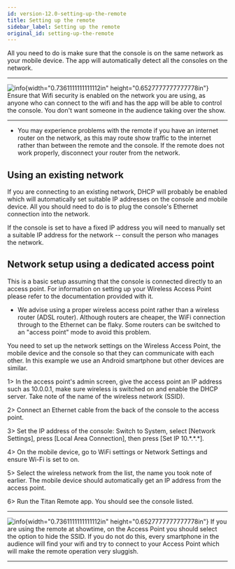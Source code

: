 ```yaml
---
id: version-12.0-setting-up-the-remote
title: Setting up the remote
sidebar_label: Setting up the remote
original_id: setting-up-the-remote
---
```


All you need to do is make sure that the console is on the same network
as your mobile device. The app will automatically detect all the
consoles on the network.

  --------------------------------------------------------------------------------------------- ----------------------------------------------------------------------------------------------------------------------------------------------------------------------------------------------------------------------------
  ![info](/docs/images/image6.png){width="0.7361111111111112in" height="0.6527777777777778in"}   Ensure that Wifi security is enabled on the network you are using, as anyone who can connect to the wifi and has the app will be able to control the console. You don't want someone in the audience taking over the show.
  --------------------------------------------------------------------------------------------- ----------------------------------------------------------------------------------------------------------------------------------------------------------------------------------------------------------------------------

-   You may experience problems with the remote if you have an internet
    router on the network, as this may route show traffic to the
    internet rather than between the remote and the console. If the
    remote does not work properly, disconnect your router from the
    network.

Using an existing network
-------------------------

If you are connecting to an existing network, DHCP will probably be
enabled which will automatically set suitable IP addresses on the
console and mobile device. All you should need to do is to plug the
console's Ethernet connection into the network.

If the console is set to have a fixed IP address you will need to
manually set a suitable IP address for the network -- consult the person
who manages the network.

Network setup using a dedicated access point
--------------------------------------------

This is a basic setup assuming that the console is connected directly to
an access point. For information on setting up your Wireless Access
Point please refer to the documentation provided with it.

-   We advise using a proper wireless access point rather than a
    wireless router (ADSL router). Although routers are cheaper, the
    WiFi connection through to the Ethernet can be flaky. Some routers
    can be switched to an "access point" mode to avoid this problem.

You need to set up the network settings on the Wireless Access Point,
the mobile device and the console so that they can communicate with each
other. In this example we use an Android smartphone but other devices
are similar.

1\> In the access point's admin screen, give the access point an IP
address such as 10.0.0.1, make sure wireless is switched on and enable
the DHCP server. Take note of the name of the wireless network (SSID).

2\> Connect an Ethernet cable from the back of the console to the access
point.

3\> Set the IP address of the console: Switch to System, select
\[Network Settings\], press \[Local Area Connection\], then press \[Set
IP 10.\*.\*.\*\].

4\> On the mobile device, go to WiFi settings or Network Settings and
ensure Wi-Fi is set to on.

5\> Select the wireless network from the list, the name you took note of
earlier. The mobile device should automatically get an IP address from
the access point.

6\> Run the Titan Remote app. You should see the console listed.

  --------------------------------------------------------------------------------------------- -------------------------------------------------------------------------------------------------------------------------------------------------------------------------------------------------------------------------------------------------------------------------------------
  ![info](/docs/images/image6.png){width="0.7361111111111112in" height="0.6527777777777778in"}   If you are using the remote at showtime, on the Access Point you should select the option to hide the SSID. If you do not do this, every smartphone in the audience will find your wifi and try to connect to your Access Point which will make the remote operation very sluggish.
  --------------------------------------------------------------------------------------------- -------------------------------------------------------------------------------------------------------------------------------------------------------------------------------------------------------------------------------------------------------------------------------------


